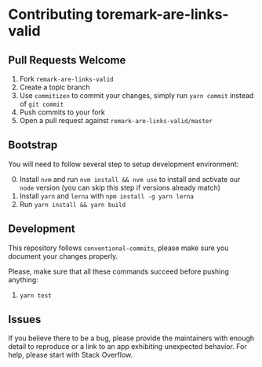 # Contributing toremark-are-links-valid


## Pull Requests Welcome

1. Fork `remark-are-links-valid`
2. Create a topic branch
3. Use `commitizen` to commit your changes, simply run `yarn commit` instead of `git commit`
4. Push commits to your fork
5. Open a pull request against `remark-are-links-valid/master`


## Bootstrap

You will need to follow several step to setup development environment:

0. Install `nvm` and run `nvm install && nvm use` to install and activate our `node` version (you can skip this step if versions already match)
1. Install `yarn` and `lerna` with `npm install -g yarn lerna`
2. Run `yarn install && yarn build`


## Development

This repository follows `conventional-commits`, please make sure you document your changes properly.

Please, make sure that all these commands succeed before pushing anything:

1. `yarn test`


## Issues

If you believe there to be a bug, please provide the maintainers with enough
detail to reproduce or a link to an app exhibiting unexpected behavior. For
help, please start with Stack Overflow.
